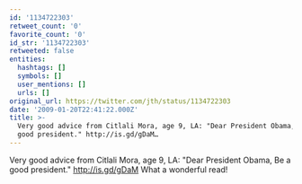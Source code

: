 ```yaml
---
id: '1134722303'
retweet_count: '0'
favorite_count: '0'
id_str: '1134722303'
retweeted: false
entities:
  hashtags: []
  symbols: []
  user_mentions: []
  urls: []
original_url: https://twitter.com/jth/status/1134722303
date: '2009-01-20T22:41:22.000Z'
title: >-
  Very good advice from Citlali Mora, age 9, LA: "Dear President Obama, Be a
  good president." http://is.gd/gDaM…
---
```


Very good advice from Citlali Mora, age 9, LA: "Dear President Obama, Be a good president." http://is.gd/gDaM What a wonderful read!